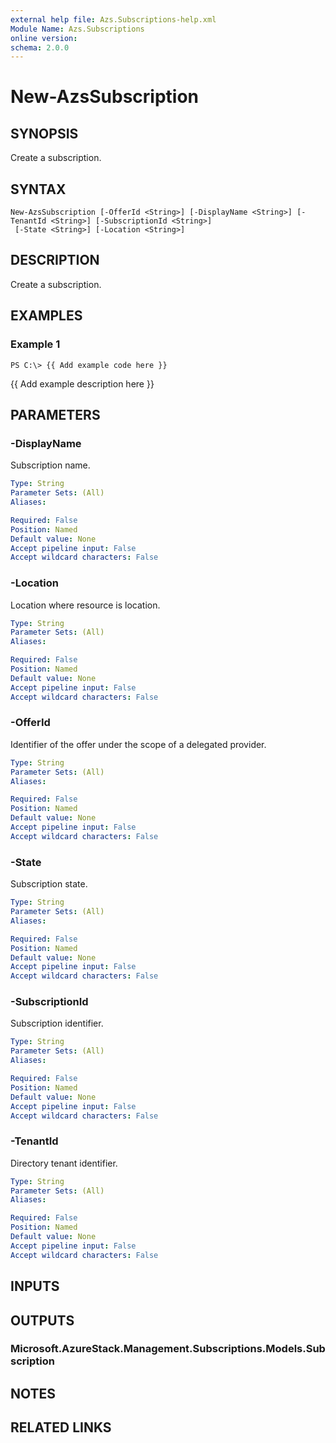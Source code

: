 ```yaml
---
external help file: Azs.Subscriptions-help.xml
Module Name: Azs.Subscriptions
online version: 
schema: 2.0.0
---
```


# New-AzsSubscription

## SYNOPSIS
Create a subscription.

## SYNTAX

```
New-AzsSubscription [-OfferId <String>] [-DisplayName <String>] [-TenantId <String>] [-SubscriptionId <String>]
 [-State <String>] [-Location <String>]
```

## DESCRIPTION
Create a subscription.

## EXAMPLES

### Example 1
```
PS C:\> {{ Add example code here }}
```

{{ Add example description here }}

## PARAMETERS

### -DisplayName
Subscription name.

```yaml
Type: String
Parameter Sets: (All)
Aliases: 

Required: False
Position: Named
Default value: None
Accept pipeline input: False
Accept wildcard characters: False
```

### -Location
Location where resource is location.

```yaml
Type: String
Parameter Sets: (All)
Aliases: 

Required: False
Position: Named
Default value: None
Accept pipeline input: False
Accept wildcard characters: False
```

### -OfferId
Identifier of the offer under the scope of a delegated provider.

```yaml
Type: String
Parameter Sets: (All)
Aliases: 

Required: False
Position: Named
Default value: None
Accept pipeline input: False
Accept wildcard characters: False
```

### -State
Subscription state.

```yaml
Type: String
Parameter Sets: (All)
Aliases: 

Required: False
Position: Named
Default value: None
Accept pipeline input: False
Accept wildcard characters: False
```

### -SubscriptionId
Subscription identifier.

```yaml
Type: String
Parameter Sets: (All)
Aliases: 

Required: False
Position: Named
Default value: None
Accept pipeline input: False
Accept wildcard characters: False
```

### -TenantId
Directory tenant identifier.

```yaml
Type: String
Parameter Sets: (All)
Aliases: 

Required: False
Position: Named
Default value: None
Accept pipeline input: False
Accept wildcard characters: False
```

## INPUTS

## OUTPUTS

### Microsoft.AzureStack.Management.Subscriptions.Models.Subscription

## NOTES

## RELATED LINKS

